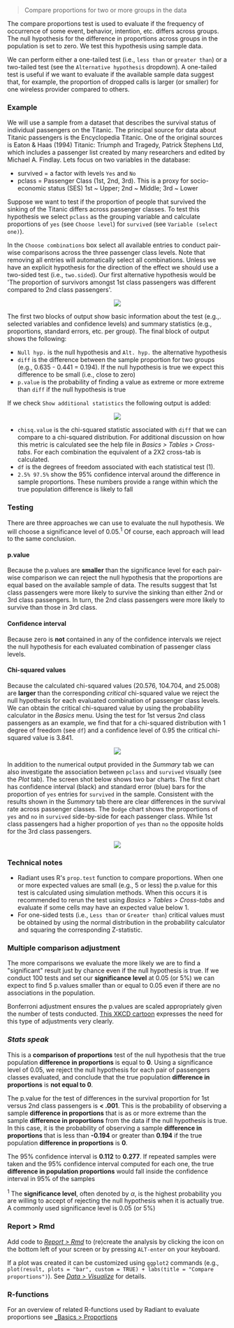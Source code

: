 > Compare proportions for two or more groups in the data

The compare proportions test is used to evaluate if the frequency of occurrence of some event, behavior, intention, etc. differs across groups. The null hypothesis for the difference in proportions across groups in the population is set to zero. We test this hypothesis using sample data.

We can perform either a one-tailed test (i.e., `less than` or `greater than`) or a two-tailed test (see the `Alternative hypothesis` dropdown). A one-tailed test is useful if we want to evaluate if the available sample data suggest that, for example, the proportion of dropped calls is larger (or smaller) for one wireless provider compared to others.

### Example

We will use a sample from a dataset that describes the survival status of individual passengers on the Titanic. The principal source for data about Titanic passengers is the Encyclopedia Titanic. One of the original sources is Eaton & Haas (1994) Titanic: Triumph and Tragedy, Patrick Stephens Ltd, which includes a passenger list created by many researchers and edited by Michael A. Findlay. Lets focus on two variables in the database:

- survived = a factor with levels `Yes` and `No`
- pclass = Passenger Class (1st, 2nd, 3rd). This is a proxy for socio-economic status (SES) 1st ~ Upper; 2nd ~ Middle; 3rd ~ Lower

Suppose we want to test if the proportion of people that survived the sinking of the Titanic differs across passenger classes. To test this hypothesis we select `pclass` as the grouping variable and calculate proportions of `yes` (see `Choose level`) for `survived` (see `Variable (select one)`).

In the `Choose combinations` box select all available entries to conduct pair-wise comparisons across the three passenger class levels. Note that removing all entries will automatically select all combinations. Unless we have an explicit hypothesis for the direction of the effect we should use a two-sided test (i.e., `two.sided`). Our first alternative hypothesis would be 'The proportion of survivors amongst 1st class passengers was different compared to 2nd class passengers'.

<p align="center"><img src="figures_basics/compare_props_summary.png"></p>

The first two blocks of output show basic information about the test (e.g.,. selected variables and confidence levels) and summary statistics (e.g., proportions, standard errors, etc. per group). The final block of output shows the following:

* `Null hyp.` is the null hypothesis and `Alt. hyp.` the alternative hypothesis
* `diff` is the difference between the sample proportion for two groups (e.g., 0.635 - 0.441 = 0.194). If the null hypothesis is true we expect this difference to be small (i.e., close to zero)
* `p.value` is the probability of finding a value as extreme or more extreme than `diff` if the null hypothesis is true

If we check `Show additional statistics` the following output is added:

<p align="center"><img src="figures_basics/compare_props_summary_additional.png"></p>

* `chisq.value` is the chi-squared statistic associated with `diff` that we can compare to a chi-squared distribution. For additional discussion on how this metric is calculated see the help file in _Basics > Tables > Cross-tabs_. For each combination the equivalent of a 2X2 cross-tab is calculated.
* `df` is the degrees of freedom associated with each statistical test (1).
* `2.5% 97.5%` show the 95% confidence interval around the difference in sample proportions. These numbers provide a range within which the true population difference is likely to fall

### Testing

There are three approaches we can use to evaluate the null hypothesis. We will choose a significance level of 0.05.<sup>1</sup> Of course, each approach will lead to the same conclusion.

#### p.value

Because the p.values are **smaller** than the significance level for each pair-wise comparison we can reject the null hypothesis that the proportions are equal based on the available sample of data. The results suggest that 1st class passengers were more likely to survive the sinking than either 2nd or 3rd class passengers. In turn, the 2nd class passengers were more likely to survive than those in 3rd class.

#### Confidence interval

Because zero is **not** contained in any of the confidence intervals we reject the null hypothesis for each evaluated combination of passenger class levels.

#### Chi-squared values

Because the calculated chi-squared values (20.576, 104.704, and 25.008) are **larger** than the corresponding _critical_ chi-squared value we reject the null hypothesis for each evaluated combination of passenger class levels. We can obtain the critical chi-squared value by using the probability calculator in the _Basics_ menu. Using the test for 1st versus 2nd class passengers as an example, we find that for a chi-squared distribution with 1 degree of freedom (see `df`) and a confidence level of 0.95 the critical chi-squared value is 3.841.

<p align="center"><img src="figures_basics/compare_props_prob_calc.png"></p>

In addition to the numerical output provided in the _Summary_ tab we can also investigate the association between `pclass` and `survived` visually (see the _Plot_ tab). The screen shot below shows two bar charts. The first chart has confidence interval (black) and standard error (blue) bars for the proportion of `yes` entries for `survived` in the sample. Consistent with the results shown in the _Summary_ tab there are clear differences in the survival rate across passenger classes. The `Dodge` chart shows the proportions of `yes` and `no` in `survived` side-by-side for each passenger class. While 1st class passengers had a higher proportion of `yes` than `no` the opposite holds for the 3rd class passengers.

<p align="center"><img src="figures_basics/compare_props_plot.png"></p>

### Technical notes

* Radiant uses R's `prop.test` function to compare proportions. When one or more expected values are small (e.g., 5 or less) the p.value for this test is calculated using simulation methods. When this occurs it is recommended to rerun the test using _Basics > Tables > Cross-tabs_ and evaluate if some cells may have an expected value below 1.
* For one-sided tests (i.e., `Less than` or `Greater than`) critical values must be obtained by using the normal distribution in the probability calculator and squaring the corresponding Z-statistic.

### Multiple comparison adjustment

The more comparisons we evaluate the more likely we are to find a "significant" result just by chance even if the null hypothesis is true. If we conduct 100 tests and set our **significance level** at 0.05 (or 5%) we can expect to find 5 p.values smaller than or equal to 0.05 even if there are no associations in the population.

Bonferroni adjustment ensures the p.values are scaled appropriately given the number of tests conducted. <a href="https://xkcd.com/882/" target="blank">This XKCD cartoon</a> expresses the need for this type of adjustments very clearly.

### _Stats speak_

This is a **comparison of proportions** test of the null hypothesis that the true population **difference in proportions** is equal to **0**. Using a significance level of 0.05, we reject the null hypothesis for each pair of passengers classes evaluated, and conclude that the true population **difference in proportions** is **not equal to 0**.

The p.value for the test of differences in the survival proportion for 1st versus 2nd class passengers is **< .001**. This is the probability of observing a sample **difference in proportions** that is as or more extreme than the sample **difference in proportions** from the data if the null hypothesis is true. In this case, it is the probability of observing a sample **difference in proportions** that is less than **-0.194** or greater than **0.194** if the true population **difference in proportions** is **0**.

The 95% confidence interval is **0.112** to **0.277**. If repeated samples were taken and the 95% confidence interval computed for each one, the true **difference in population proportions** would fall inside the confidence interval in 95% of the samples

<sup>1</sup> The **significance level**, often denoted by $\alpha$, is the highest probability you are willing to accept of rejecting the null hypothesis when it is actually true. A commonly used significance level is 0.05 (or 5%)

### Report > Rmd

Add code to <a href="https://radiant-rstats.github.io/docs/data/report.html" target="_blank">_Report > Rmd_</a> to (re)create the analysis by clicking the <i title="report results" class="fa fa-edit"></i> icon on the bottom left of your screen or by pressing `ALT-enter` on your keyboard. 

If a plot was created it can be customized using `ggplot2` commands (e.g., `plot(result, plots = "bar", custom = TRUE) + labs(title = "Compare proportions")`). See <a href="https://radiant-rstats.github.io/docs/data/visualize.html" target="_blank">_Data > Visualize_</a> for details.

### R-functions

For an overview of related R-functions used by Radiant to evaluate proportions see <a href = "https://radiant-rstats.github.io/radiant.basics/reference/index.html#section-basics-proportions" target="_blank">_Basics > Proportions</a>

